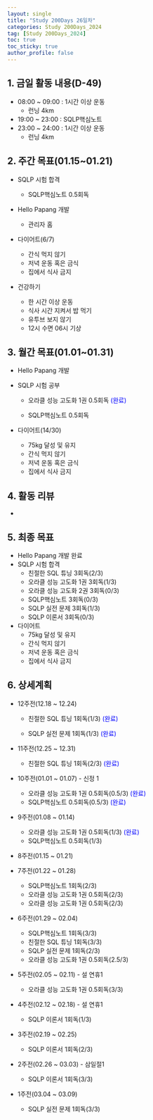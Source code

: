 ```yaml
---
layout: single
title: "Study 200Days 26일차"
categories: Study 200Days_2024
tag: [Study 200Days_2024]
toc: true
toc_sticky: true
author_profile: false
---
```


## 1. 금일 활동 내용(D-49)

* 08:00 ~ 09:00 : 1시간 이상 운동
  * 런닝 4km
* 19:00 ~ 23:00 : SQLP핵심노트
* 23:00 ~ 24:00 : 1시간 이상 운동
  * 런닝 4km



##  2. 주간 목표(01.15~01.21)

* SQLP 시험 합격
  * SQLP핵심노트 0.5회독
* Hello Papang 개발
  * 관리자 홈

* 다이어트(6/7)
  * 간식 먹지 않기
  * 저녁 운동 혹은 금식
  * 집에서 식사 금지
* 건강하기
  * 한 시간 이상 운동
  * 식사 시간 지켜서 밥 먹기
  * 유투브 보지 않기
  * 12시 수면 06시 기상



## 3. 월간 목표(01.01~01.31)

* Hello Papang 개발
  
* SQLP 시험 공부
  * 오라클 성능 고도화 1권 0.5회독 <span style = "color:blue">(완료)</span>

  * SQLP핵심노트 0.5회독

* 다이어트(14/30)
  * 75kg 달성 및 유지
  * 간식 먹지 않기
  * 저녁 운동 혹은 금식
  * 집에서 식사 금지



## 4. 활동 리뷰

* 



## 5. 최종 목표

* Hello Papang 개발 완료
* SQLP 시험 합격
  * 친절한 SQL 튜닝 3회독(2/3)
  * 오라클 성능 고도화 1권 3회독(1/3)
  * 오라클 성능 고도화 2권 3회독(0/3)
  * SQLP핵심노트 3회독(0/3)
  * SQLP 실전 문제 3회독(1/3)
  * SQLP 이론서 3회독(0/3)
* 다이어트
  * 75kg 달성 및 유지
  * 간식 먹지 않기
  * 저녁 운동 혹은 금식
  * 집에서 식사 금지



## 6. 상세계획

* 12주전(12.18 ~ 12.24)
  * 친절한 SQL 튜닝 1회독(1/3) <span style = "color:blue">(완료)</span>

  * SQLP 실전 문제 1회독(1/3) <span style = "color:blue">(완료)</span>
  
* 11주전(12.25 ~ 12.31)
  * 친절한 SQL 튜닝 1회독(2/3) <span style = "color:blue">(완료)</span>
  
* 10주전(01.01 ~ 01.07) - 신정 1
  * 오라클 성능 고도화 1권 0.5회독(0.5/3) <span style = "color:blue">(완료)</span>
  * SQLP핵심노트 0.5회독(0.5/3) <span style = "color:blue">(완료)</span>
  
* 9주전(01.08 ~ 01.14)
  * 오라클 성능 고도화 1권 0.5회독(1/3) <span style = "color:blue">(완료)</span>
  * SQLP핵심노트 0.5회독(1/3)

* 8주전(01.15 ~ 01.21)

* 7주전(01.22 ~ 01.28)

  * SQLP핵심노트 1회독(2/3)
  * 오라클 성능 고도화 1권 0.5회독(2/3)
  * 오라클 성능 고도화 1권 0.5회독(2/3)

* 6주전(01.29 ~ 02.04)

  * SQLP핵심노트 1회독(3/3)
  * 친절한 SQL 튜닝 1회독(3/3)
  * SQLP 실전 문제 1회독(2/3)
  * 오라클 성능 고도화 1권 0.5회독(2.5/3)

* 5주전(02.05 ~ 02.11) - 설 연휴1

  * 오라클 성능 고도화 1권 0.5회독(3/3)

* 4주전(02.12 ~ 02.18) - 설 연휴1

  * SQLP 이론서 1회독(1/3)

* 3주전(02.19 ~ 02.25)

  * SQLP 이론서 1회독(2/3)

* 2주전(02.26 ~ 03.03) - 삼일절1

  * SQLP 이론서 1회독(3/3)

* 1주전(03.04 ~ 03.09)

  * SQLP 실전 문제 1회독(3/3)

  

